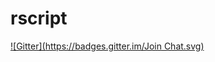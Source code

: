 # rscript
[![Gitter](https://badges.gitter.im/Join Chat.svg)](https://gitter.im/zdennis/rscript?utm_source=badge&utm_medium=badge&utm_campaign=pr-badge&utm_content=badge)